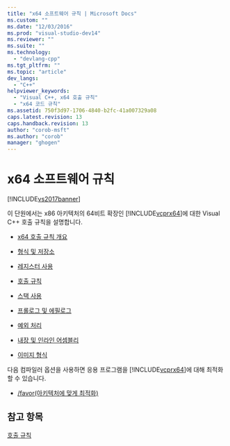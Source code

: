 ```yaml
---
title: "x64 소프트웨어 규칙 | Microsoft Docs"
ms.custom: ""
ms.date: "12/03/2016"
ms.prod: "visual-studio-dev14"
ms.reviewer: ""
ms.suite: ""
ms.technology: 
  - "devlang-cpp"
ms.tgt_pltfrm: ""
ms.topic: "article"
dev_langs: 
  - "C++"
helpviewer_keywords: 
  - "Visual C++, x64 호출 규칙"
  - "x64 코드 규칙"
ms.assetid: 750f3d97-1706-4840-b2fc-41a007329a08
caps.latest.revision: 13
caps.handback.revision: 13
author: "corob-msft"
ms.author: "corob"
manager: "ghogen"
---
```

# x64 소프트웨어 규칙
[!INCLUDE[vs2017banner](../assembler/inline/includes/vs2017banner.md)]

이 단원에서는 x86 아키텍처의 64비트 확장인 [!INCLUDE[vcprx64](../assembler/inline/includes/vcprx64_md.md)]에 대한 Visual C\+\+ 호출 규칙을 설명합니다.  
  
-   [x64 호출 규칙 개요](../build/overview-of-x64-calling-conventions.md)  
  
-   [형식 및 저장소](../build/types-and-storage.md)  
  
-   [레지스터 사용](../build/register-usage.md)  
  
-   [호출 규칙](../build/calling-convention.md)  
  
-   [스택 사용](../build/stack-usage.md)  
  
-   [프롤로그 및 에필로그](../build/prolog-and-epilog.md)  
  
-   [예외 처리](../cpp/exception-handling-in-visual-cpp.md)  
  
-   [내장 및 인라인 어셈블리](../build/intrinsics-and-inline-assembly.md)  
  
-   [이미지 형식](../build/image-format.md)  
  
 다음 컴파일러 옵션을 사용하면 응용 프로그램을 [!INCLUDE[vcprx64](../assembler/inline/includes/vcprx64_md.md)]에 대해 최적화할 수 있습니다.  
  
-   [\/favor\(아키텍처에 맞게 최적화\)](../build/reference/favor-optimize-for-architecture-specifics.md)  
  
## 참고 항목  
 [호출 규칙](../cpp/calling-conventions.md)